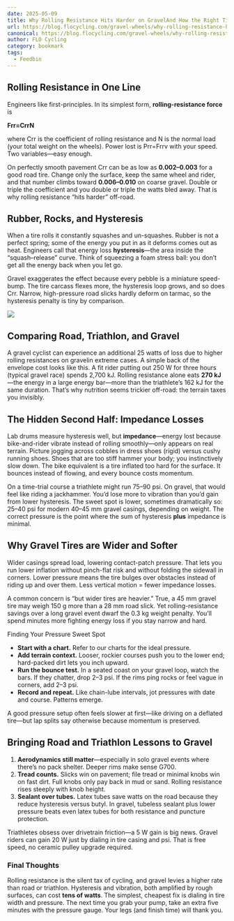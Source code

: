 ```yaml
---
date: 2025-05-09
title: Why Rolling Resistance Hits Harder on GravelAnd How the Right Tire Pressure Saves You Watts
url: https://blog.flocycling.com/gravel-wheels/why-rolling-resistance-hits-harder-on-gravel-and-how-the-right-tire-pressure-saves-you-watts/
canonical: https://blog.flocycling.com/gravel-wheels/why-rolling-resistance-hits-harder-on-gravel-and-how-the-right-tire-pressure-saves-you-watts/
author: FLO Cycling
category: bookmark
tags:
  - Feedbin
---
```



Rolling Resistance in One Line
------------------------------

Engineers like first-principles. In its simplest form, **rolling-resistance force** is

**Frr​=Crr​N**

where Crr is the coefficient of rolling resistance and N is the normal load (your total weight on the wheels). Power lost is Prr​=Frr​v with your speed. Two variables—easy enough.

On perfectly smooth pavement Crr​ can be as low as **0.002–0.003** for a good road tire. Change only the surface, keep the same wheel and rider, and that number climbs toward **0.006–0.010** on coarse gravel. Double or triple the coefficient and you double or triple the watts bled away. That is why rolling resistance “hits harder” off-road.

Rubber, Rocks, and Hysteresis
-----------------------------

When a tire rolls it constantly squashes and un-squashes. Rubber is not a perfect spring; some of the energy you put in as it deforms comes out as heat. Engineers call that energy loss **hysteresis**—the area inside the “squash–release” curve. Think of squeezing a foam stress ball: you don’t get all the energy back when you let go.

Gravel exaggerates the effect because every pebble is a miniature speed-bump. The tire carcass flexes more, the hysteresis loop grows, and so does Crr​. Narrow, high-pressure road slicks hardly deform on tarmac, so the hysteresis penalty is tiny by comparison.

![](https://blog.flocycling.com/wp-content/uploads/2025/05/MainImage-1200x600.png)

Comparing Road, Triathlon, and Gravel
-------------------------------------

A gravel cyclist can experience an additional 25 watts of loss due to higher rolling resistances on gravelin extreme cases. A simple back of the envelope cost looks like this. A fit rider putting out 250 W for three hours (typical gravel race) spends 2,700 kJ. Rolling resistance alone eats **270 kJ**—the energy in a large energy bar—more than the triathlete’s 162 kJ for the same duration. That’s why nutrition seems trickier off-road: the terrain taxes you invisibly.

The Hidden Second Half: Impedance Losses
----------------------------------------

Lab drums measure hysteresis well, but **impedance**—energy lost because bike-and-rider vibrate instead of rolling smoothly—only appears on real terrain. Picture jogging across cobbles in dress shoes (rigid) versus cushy running shoes. Shoes that are too stiff hammer your body; you instinctively slow down. The bike equivalent is a tire inflated too hard for the surface. It bounces instead of flowing, and every bounce costs momentum.

On a time-trial course a triathlete might run 75–90 psi. On gravel, that would feel like riding a jackhammer. You’d lose more to vibration than you’d gain from lower hysteresis. The sweet spot is lower, sometimes dramatically so: 25–40 psi for modern 40–45 mm gravel casings, depending on weight. The correct pressure is the point where the sum of hysteresis **plus** impedance is minimal.

Why Gravel Tires are Wider and Softer
-------------------------------------

Wider casings spread load, lowering contact-patch pressure. That lets you run lower inflation without pinch-flat risk and without folding the sidewall in corners. Lower pressure means the tire bulges over obstacles instead of riding up and over them. Less vertical motion = fewer impedance losses.

A common concern is “but wider tires are heavier.” True, a 45 mm gravel tire may weigh 150 g more than a 28 mm road slick. Yet rolling-resistance savings over a long gravel event dwarf the 0.3 kg weight penalty. You’ll spend minutes more fighting energy loss if you stay narrow and hard.

Finding Your Pressure Sweet Spot

-   **Start with a chart.** Refer to our charts for the ideal pressure.
-   **Add terrain context.** Looser, rockier courses push you to the lower end; hard-packed dirt lets you inch upward.
-   **Run the bounce test.** In a seated coast on your gravel loop, watch the bars. If they chatter, drop 2–3 psi. If the rims ping rocks or feel vague in corners, add 2–3 psi.
-   **Record and repeat.** Like chain-lube intervals, jot pressures with date and course. Patterns emerge.

A good pressure setup often feels slower at first—like driving on a deflated tire—but lap splits say otherwise because momentum is preserved.

Bringing Road and Triathlon Lessons to Gravel
---------------------------------------------

1.  **Aerodynamics still matter**—especially in solo gravel events where there’s no pack shelter. Deeper rims make sense G700.
2.  **Tread counts.** Slicks win on pavement; file tread or minimal knobs win on fast dirt. Full knobs only pay back in mud or sand. Rolling resistance rises steeply with knob height.
3.  **Sealant over tubes.** Latex tubes save watts on the road because they reduce hysteresis versus butyl. In gravel, tubeless sealant plus lower pressure beats even latex tubes for both resistance and puncture protection.

Triathletes obsess over drivetrain friction—a 5 W gain is big news. Gravel riders can gain 20 W just by dialing in tire casing and psi. That is free speed, no ceramic pulley upgrade required.

### Final Thoughts

Rolling resistance is the silent tax of cycling, and gravel levies a higher rate than road or triathlon. Hysteresis and vibration, both amplified by rough surfaces, can cost **tens of watts**. The simplest, cheapest fix is dialing in tire width and pressure. The next time you grab your pump, take an extra five minutes with the pressure gauge. Your legs (and finish time) will thank you.
